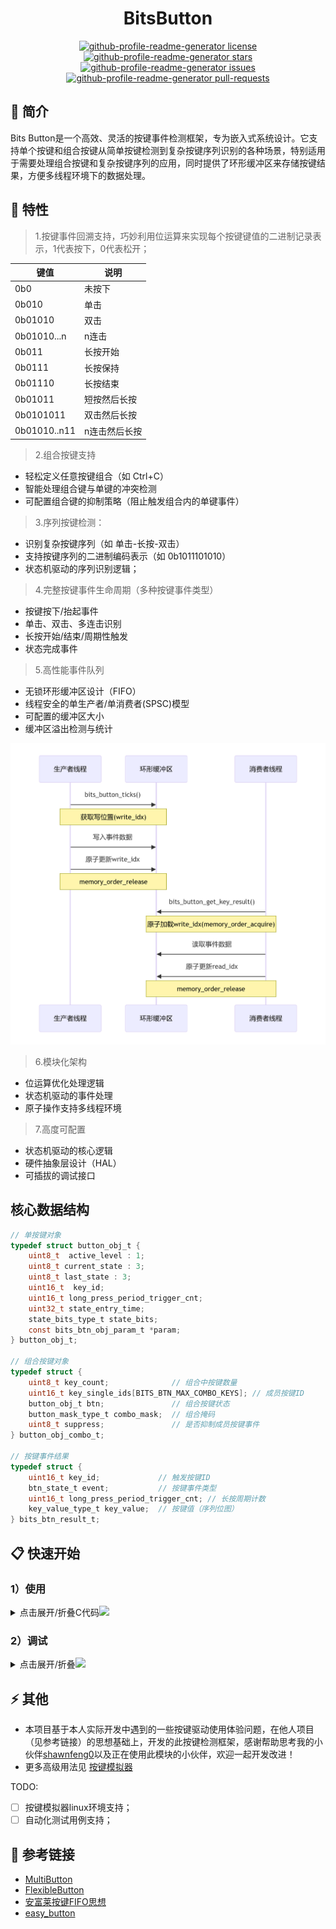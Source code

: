 <h1 align="center">BitsButton</h1>

<p align="center">
<a href="https://github.com/530china/EmbeddedButton/blob/master/LICENSE" target="blank">
<img src="https://img.shields.io/github/license/rahuldkjain/github-profile-readme-generator?style=flat-square" alt="github-profile-readme-generator license" />
</a>
<a href="https://github.com/530china/EmbeddedButton/stargazers" target="blank">
<img src="https://img.shields.io/github/stars/rahuldkjain/github-profile-readme-generator?style=flat-square" alt="github-profile-readme-generator stars"/>
</a>
<a href="https://github.com/530china/EmbeddedButton/issues" target="blank">
<img src="https://img.shields.io/github/issues/rahuldkjain/github-profile-readme-generator?style=flat-square" alt="github-profile-readme-generator issues"/>
</a>
<a href="https://github.com/530china/EmbeddedButton/pulls" target="blank">
<img src="https://img.shields.io/github/issues-pr/rahuldkjain/github-profile-readme-generator?style=flat-square" alt="github-profile-readme-generator pull-requests"/>
</a>
</p>

<h2>👋 简介</h2>
Bits Button是一个高效、灵活的按键事件检测框架，专为嵌入式系统设计。它支持单个按键和组合按键从简单按键检测到复杂按键序列识别的各种场景，特别适用于需要处理组合按键和复杂按键序列的应用，同时提供了环形缓冲区来存储按键结果，方便多线程环境下的数据处理。


## 🌱 特性


> 1.按键事件回溯支持，巧妙利用位运算来实现每个按键键值的二进制记录表示，1代表按下，0代表松开；

键值 | 说明
--- | ---
0b0 | 未按下
0b010 | 单击
0b01010 | 双击
0b01010...n | n连击
0b011 | 长按开始
0b0111| 长按保持
0b01110|长按结束
0b01011|短按然后长按
0b0101011 | 双击然后长按
0b01010..n11 | n连击然后长按

> 2.​​组合按键支持
- 轻松定义任意按键组合（如 Ctrl+C）
- 智能处理组合键与单键的冲突检测
- 可配置组合键的抑制策略（阻止触发组合内的单键事件）

> 3.序列按键检测：
- 识别复杂按键序列（如 单击-长按-双击）
- 支持按键序列的二进制编码表示（如 0b1011101010）
- 状态机驱动的序列识别逻辑；

> 4.​​​完整按键事件生命周期（多种按键事件类型）​​
- 按键按下/抬起事件
- 单击、双击、多连击识别
- 长按开始/结束/周期性触发
- 状态完成事件

> 5.​​高性能事件队列
- 无锁环形缓冲区设计（FIFO）
- 线程安全的单生产者/单消费者(SPSC)模型​
- 可配置的缓冲区大小
- 缓冲区溢出检测与统计

![alt text](docs/image-1.png)

> 6.​​模块化架构
- 位运算优化处理逻辑
- 状态机驱动的事件处理
- 原子操作支持多线程环境

> 7.​高度可配置
- 状态机驱动的核心逻辑
- 硬件抽象层设计（HAL）
- 可插拔的调试接口

## 核心数据结构

```c
// 单按键对象
typedef struct button_obj_t {
    uint8_t  active_level : 1;
    uint8_t current_state : 3;
    uint8_t last_state : 3;
    uint16_t  key_id;
    uint16_t long_press_period_trigger_cnt;
    uint32_t state_entry_time;
    state_bits_type_t state_bits;
    const bits_btn_obj_param_t *param;
} button_obj_t;

// 组合按键对象
typedef struct {
    uint8_t key_count;              // 组合中按键数量
    uint16_t key_single_ids[BITS_BTN_MAX_COMBO_KEYS]; // 成员按键ID
    button_obj_t btn;               // 组合按键状态
    button_mask_type_t combo_mask;  // 组合掩码
    uint8_t suppress;               // 是否抑制成员按键事件
} button_obj_combo_t;

// 按键事件结果
typedef struct {
    uint16_t key_id;             // 触发按键ID
    btn_state_t event;           // 按键事件类型
    uint16_t long_press_period_trigger_cnt; // 长按周期计数
    key_value_type_t key_value;  // 按键值（序列位图）
} bits_btn_result_t;
```

## 📋 快速开始

### 1）使用
<details>
<summary>点击展开/折叠C代码<img src="https://media.giphy.com/media/WUlplcMpOCEmTGBtBW/giphy.gif" width="30"></summary>

- [使用callback方式](examples/example_callback.c);
- [使用poll方式](examples/example_poll.c);
<br></details>

### 2）调试

<details>
<summary>点击展开/折叠<img src="https://media.giphy.com/media/WUlplcMpOCEmTGBtBW/giphy.gif" width="30"></summary>

- bits_button_init时，注册定义你的打印函数：
```c
int my_log_printf(const char* format, ...) {
    va_list args;
    va_start(args, format);
    int result = vprintf(format, args);
    va_end(args);
    return result;
}

bits_button_init(
    btns,
    ARRAY_SIZE(btns),
    btns_combo,
    ARRAY_SIZE(btns_combo),
    read_key_state,
    bits_btn_result_cb,
    my_log_printf
);
```
<br></details>

## ⚡ 其他
- 本项目基于本人实际开发中遇到的一些按键驱动使用体验问题，在他人项目（见参考链接）的思想基础上，开发的此按键检测框架，感谢帮助思考我的小伙伴[shawnfeng0](https://github.com/shawnfeng0)以及正在使用此模块的小伙伴，欢迎一起开发改进！
- 更多高级用法见 [按键模拟器](examples/ButtonSimulator.md)

TODO:
- [ ] 按键模拟器linux环境支持；
- [ ] 自动化测试用例支持；

## 💬 参考链接
- [MultiButton](https://github.com/0x1abin/MultiButton)
- [FlexibleButton](https://github.com/murphyzhao/FlexibleButton/tree/master)
- [安富莱按键FIFO思想](https://www.armbbs.cn/forum.php?mod=viewthread&tid=111527&highlight=%B0%B4%BC%FC)
- [easy_button](https://github.com/bobwenstudy/easy_button#)
